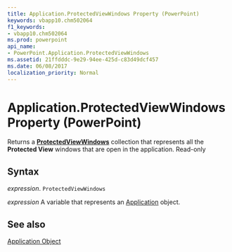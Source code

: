 ```yaml
---
title: Application.ProtectedViewWindows Property (PowerPoint)
keywords: vbapp10.chm502064
f1_keywords:
- vbapp10.chm502064
ms.prod: powerpoint
api_name:
- PowerPoint.Application.ProtectedViewWindows
ms.assetid: 21ffdddc-9e29-94ee-425d-c83d49dcf457
ms.date: 06/08/2017
localization_priority: Normal
---
```



# Application.ProtectedViewWindows Property (PowerPoint)

Returns a  **[ProtectedViewWindows](PowerPoint.ProtectedViewWindows.md)** collection that represents all the **Protected View** windows that are open in the application. Read-only


## Syntax

 _expression_. `ProtectedViewWindows`

_expression_ A variable that represents an [Application](./PowerPoint.Application.md) object.


## See also


[Application Object](PowerPoint.Application.md)

